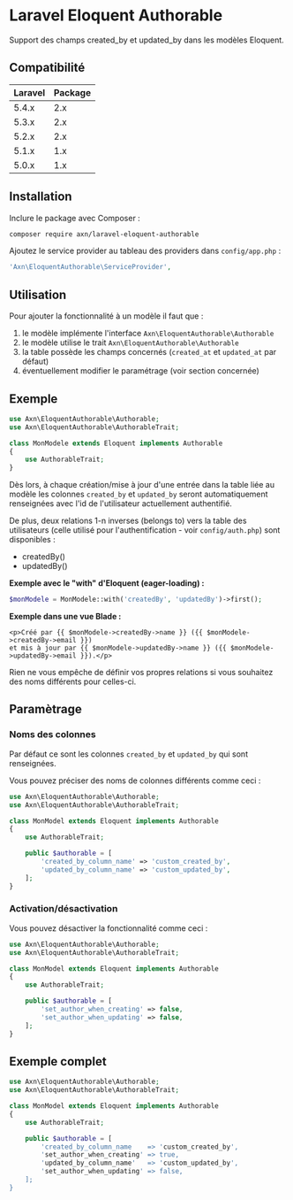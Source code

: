 # Laravel Eloquent Authorable

Support des champs created_by et updated_by dans les modèles Eloquent.

## Compatibilité

| Laravel  | Package |
| -------- | ------- |
| 5.4.x    | 2.x     |
| 5.3.x    | 2.x     |
| 5.2.x    | 2.x     |
| 5.1.x    | 1.x     |
| 5.0.x    | 1.x     |

## Installation

Inclure le package avec Composer :

```sh
composer require axn/laravel-eloquent-authorable
```

Ajoutez le service provider au tableau des providers dans `config/app.php` :

```php
'Axn\EloquentAuthorable\ServiceProvider',
```

## Utilisation

Pour ajouter la fonctionnalité à un modèle il faut que :

1. le modèle implémente l'interface `Axn\EloquentAuthorable\Authorable`
2. le modèle utilise le trait `Axn\EloquentAuthorable\Authorable`
3. la table possède les champs concernés (`created_at` et `updated_at` par défaut)
4. éventuellement modifier le paramétrage (voir section concernée)

## Exemple

```php
use Axn\EloquentAuthorable\Authorable;
use Axn\EloquentAuthorable\AuthorableTrait;

class MonModele extends Eloquent implements Authorable
{
    use AuthorableTrait;
}
```

Dès lors, à chaque création/mise à jour d'une entrée dans la table liée au modèle
les colonnes `created_by` et `updated_by` seront automatiquement renseignées
avec l'id de l'utilisateur actuellement authentifié.

De plus, deux relations 1-n inverses (belongs to) vers la table des utilisateurs (celle utilisé
pour l'authentification - voir `config/auth.php`) sont disponibles :

- createdBy()
- updatedBy()

**Exemple avec le "with" d'Eloquent (eager-loading) :**

```php
$monModele = MonModele::with('createdBy', 'updatedBy')->first();
```

**Exemple dans une vue Blade :**

```blade
<p>Créé par {{ $monModele->createdBy->name }} ({{ $monModele->createdBy->email }})
et mis à jour par {{ $monModele->updatedBy->name }} ({{ $monModele->updatedBy->email }}).</p>
```

Rien ne vous empêche de définir vos propres relations si vous souhaitez des noms
différents pour celles-ci.

## Paramètrage

### Noms des colonnes

Par défaut ce sont les colonnes `created_by` et `updated_by` qui sont renseignées.

Vous pouvez préciser des noms de colonnes différents comme ceci :

```php
use Axn\EloquentAuthorable\Authorable;
use Axn\EloquentAuthorable\AuthorableTrait;

class MonModel extends Eloquent implements Authorable
{
    use AuthorableTrait;

    public $authorable = [
        'created_by_column_name' => 'custom_created_by',
        'updated_by_column_name' => 'custom_updated_by',
    ];
}
```

### Activation/désactivation

Vous pouvez désactiver la fonctionnalité comme ceci :

```php
use Axn\EloquentAuthorable\Authorable;
use Axn\EloquentAuthorable\AuthorableTrait;

class MonModel extends Eloquent implements Authorable
{
    use AuthorableTrait;

    public $authorable = [
        'set_author_when_creating' => false,
        'set_author_when_updating' => false,
    ];
}
```


## Exemple complet

```php
use Axn\EloquentAuthorable\Authorable;
use Axn\EloquentAuthorable\AuthorableTrait;

class MonModel extends Eloquent implements Authorable
{
    use AuthorableTrait;

    public $authorable = [
        'created_by_column_name    => 'custom_created_by',
        'set_author_when_creating' => true,
        'updated_by_column_name'   => 'custom_updated_by',
        'set_author_when_updating' => false,
    ];
}
```
